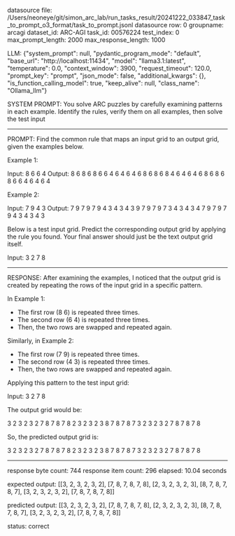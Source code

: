 datasource file: /Users/neoneye/git/simon_arc_lab/run_tasks_result/20241222_033847_task_to_prompt_o3_format/task_to_prompt.jsonl
datasource row: 0
groupname: arcagi
dataset_id: ARC-AGI
task_id: 00576224
test_index: 0
max_prompt_length: 2000
max_response_length: 1000

LLM:
{"system_prompt": null, "pydantic_program_mode": "default", "base_url": "http://localhost:11434", "model": "llama3.1:latest", "temperature": 0.0, "context_window": 3900, "request_timeout": 120.0, "prompt_key": "prompt", "json_mode": false, "additional_kwargs": {}, "is_function_calling_model": true, "keep_alive": null, "class_name": "Ollama_llm"}

SYSTEM PROMPT:
You solve ARC puzzles by carefully examining patterns in each example. Identify the rules, verify them on all examples, then solve the test input

---

PROMPT:
Find the common rule that maps an input grid to an output grid, given the examples below.

Example 1:

Input:
8 6
6 4
Output:
8 6 8 6 8 6
6 4 6 4 6 4
6 8 6 8 6 8
4 6 4 6 4 6
8 6 8 6 8 6
6 4 6 4 6 4

Example 2:

Input:
7 9
4 3
Output:
7 9 7 9 7 9
4 3 4 3 4 3
9 7 9 7 9 7
3 4 3 4 3 4
7 9 7 9 7 9
4 3 4 3 4 3

Below is a test input grid. Predict the corresponding output grid by applying the rule you found. Your final answer should just be the text output grid itself.

Input:
3 2
7 8


---

RESPONSE:
After examining the examples, I noticed that the output grid is created by repeating the rows of the input grid in a specific pattern.

In Example 1:

* The first row (8 6) is repeated three times.
* The second row (6 4) is repeated three times.
* Then, the two rows are swapped and repeated again.

Similarly, in Example 2:

* The first row (7 9) is repeated three times.
* The second row (4 3) is repeated three times.
* Then, the two rows are swapped and repeated again.

Applying this pattern to the test input grid:

Input:
3 2
7 8

The output grid would be:

3 2 3 2 3 2
7 8 7 8 7 8
2 3 2 3 2 3
8 7 8 7 8 7
3 2 3 2 3 2
7 8 7 8 7 8

So, the predicted output grid is:

3 2 3 2 3 2
7 8 7 8 7 8
2 3 2 3 2 3
8 7 8 7 8 7
3 2 3 2 3 2
7 8 7 8 7 8

---


response byte count: 744
response item count: 296
elapsed: 10.04 seconds

expected output:
[[3, 2, 3, 2, 3, 2], [7, 8, 7, 8, 7, 8], [2, 3, 2, 3, 2, 3], [8, 7, 8, 7, 8, 7], [3, 2, 3, 2, 3, 2], [7, 8, 7, 8, 7, 8]]

predicted output:
[[3, 2, 3, 2, 3, 2], [7, 8, 7, 8, 7, 8], [2, 3, 2, 3, 2, 3], [8, 7, 8, 7, 8, 7], [3, 2, 3, 2, 3, 2], [7, 8, 7, 8, 7, 8]]

status: correct
